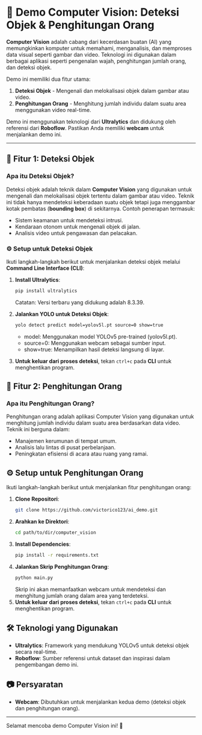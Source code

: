 # 🚀 Demo Computer Vision: Deteksi Objek & Penghitungan Orang

**Computer Vision** adalah cabang dari kecerdasan buatan (AI) yang memungkinkan komputer untuk memahami, menganalisis, dan memproses data visual seperti gambar dan video. Teknologi ini digunakan dalam berbagai aplikasi seperti pengenalan wajah, penghitungan jumlah orang, dan deteksi objek.

Demo ini memiliki dua fitur utama:
1. **Deteksi Objek** - Mengenali dan melokalisasi objek dalam gambar atau video.
2. **Penghitungan Orang** - Menghitung jumlah individu dalam suatu area menggunakan video real-time.

Demo ini menggunakan teknologi dari **Ultralytics** dan didukung oleh referensi dari **Roboflow**. Pastikan Anda memiliki **webcam** untuk menjalankan demo ini.

---

## 🧾 Fitur 1: Deteksi Objek

### Apa itu Deteksi Objek?  
Deteksi objek adalah teknik dalam **Computer Vision** yang digunakan untuk mengenali dan melokalisasi objek tertentu dalam gambar atau video. Teknik ini tidak hanya mendeteksi keberadaan suatu objek tetapi juga menggambar kotak pembatas (**bounding box**) di sekitarnya. Contoh penerapan termasuk:
- Sistem keamanan untuk mendeteksi intrusi.
- Kendaraan otonom untuk mengenali objek di jalan.
- Analisis video untuk pengawasan dan pelacakan.

### ⚙️ Setup untuk Deteksi Objek
Ikuti langkah-langkah berikut untuk menjalankan deteksi objek melalui **Command Line Interface (CLI)**:

1. **Install Ultralytics**:
   ```bash
   pip install ultralytics
   ```
   Catatan: Versi terbaru yang didukung adalah 8.3.39.

2. **Jalankan YOLO untuk Deteksi Objek**:
   ```bash
   yolo detect predict model=yolov5l.pt source=0 show=true
   ```
   - model: Menggunakan model YOLOv5 pre-trained (yolov5l.pt).
   - source=0: Menggunakan webcam sebagai sumber input.
   - show=true: Menampilkan hasil deteksi langsung di layar.

3. **Untuk keluar dari proses deteksi**, tekan `ctrl+c` pada **CLI** untuk menghentikan program.

## 🧾 Fitur 2: Penghitungan Orang

### Apa itu Penghitungan Orang?
Penghitungan orang adalah aplikasi Computer Vision yang digunakan untuk menghitung jumlah individu dalam suatu area berdasarkan data video. Teknik ini berguna dalam:
- Manajemen kerumunan di tempat umum.
- Analisis lalu lintas di pusat perbelanjaan.
- Peningkatan efisiensi di acara atau ruang yang ramai.

## ⚙️ Setup untuk Penghitungan Orang
Ikuti langkah-langkah berikut untuk menjalankan fitur penghitungan orang:

1. **Clone Repositori**:
   ```bash
   git clone https://github.com/victorico123/ai_demo.git
   ```
2. **Arahkan ke Direktori**:
   ```bash
   cd path/to/dir/computer_vision
   ```
3. **Install Dependencies**:
   ```bash
   pip install -r requirements.txt
   ```
4. **Jalankan Skrip Penghitungan Orang**:
   ```bash
   python main.py
   ```
   Skrip ini akan memanfaatkan webcam untuk mendeteksi dan menghitung jumlah orang dalam area yang terdeteksi.
5. **Untuk keluar dari proses deteksi**, tekan `ctrl+c` pada **CLI** untuk menghentikan program.

## 🛠️ Teknologi yang Digunakan

- **Ultralytics**: Framework yang mendukung YOLOv5 untuk deteksi objek secara real-time.
- **Roboflow**: Sumber referensi untuk dataset dan inspirasi dalam pengembangan demo ini.

## 📷 Persyaratan
- **Webcam**: Dibutuhkan untuk menjalankan kedua demo (deteksi objek dan penghitungan orang).

---

Selamat mencoba demo Computer Vision ini! 🚀

